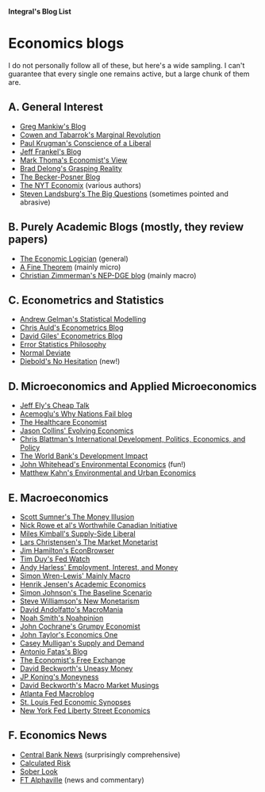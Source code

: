 **Integral's Blog List**

# **Economics blogs**

I do not personally follow all of these, but here's a wide sampling. I can't guarantee that every single one remains active, but a large chunk of them are.

## **A. General Interest**

* [Greg Mankiw's Blog](http://gregmankiw.blogspot.com)
* [Cowen and Tabarrok's Marginal Revolution](http://marginalrevolution.com)
* [Paul Krugman's Conscience of a Liberal](http://krugman.blogs.nytimes.com/)
* [Jeff Frankel's Blog](http://content.ksg.harvard.edu/blog/jeff_frankels_weblog/)
* [Mark Thoma's Economist's View](http://economistsview.typepad.com/)
* [Brad Delong's Grasping Reality](http://delong.typepad.com/)
* [The Becker-Posner Blog](http://www.becker-posner-blog.com/)
* [The NYT Economix](http://economix.blogs.nytimes.com/) (various authors)
* [Steven Landsburg's The Big Questions](http://www.thebigquestions.com/blog/) (sometimes pointed and abrasive)

## **B. Purely Academic Blogs** (mostly, they review papers)

* [The Economic Logician](http://economiclogic.blogspot.com/) (general)
* [A Fine Theorem](http://afinetheorem.wordpress.com/) (mainly micro)
* [Christian Zimmerman's NEP-DGE blog](http://nepdge.wordpress.com/) (mainly macro)

## **C. Econometrics and Statistics**

* [Andrew Gelman's Statistical Modelling](http://andrewgelman.com/)
* [Chris Auld's Econometrics Blog](http://chrisauld.com/)
* [David Giles' Econometrics Blog](http://davegiles.blogspot.com/)
* [Error Statistics Philosophy](http://errorstatistics.com/)
* [Normal Deviate](http://normaldeviate.wordpress.com/)
* [Diebold's No Hesitation](http://fxdiebold.blogspot.com) (new!)

## **D. Microeconomics and Applied Microeconomics**  

* [Jeff Ely's Cheap Talk](http://cheaptalk.org/)
* [Acemoglu's Why Nations Fail blog](http://whynationsfail.com/)
* [The Healthcare Economist](http://healthcare-economist.com/)
* [Jason Collins' Evolving Economics](http://www.jasoncollins.org/)
* [Chris Blattman's International Development, Politics, Economics, and Policy](http://www.chrisblattman.com)
* [The World Bank's Development Impact](http://blogs.worldbank.org/impactevaluations/)
* [John Whitehead's Environmental Economics](http://www.env-econ.net/) (fun!)
* [Matthew Kahn's Environmental and Urban Economics](http://greeneconomics.blogspot.com/)

## **E. Macroeconomics**

* [Scott Sumner's The Money Illusion](http://www.themoneyillusion.com/)
* [Nick Rowe et al's Worthwhile Canadian Initiative](http://worthwhile.typepad.com/)
* [Miles Kimball's Supply-Side Liberal](http://blog.supplysideliberal.com/)
* [Lars Christensen's The Market Monetarist](http://marketmonetarist.com/) 
* [Jim Hamilton's EconBrowser](http://www.econbrowser.com/)
* [Tim Duy's Fed Watch](http://economistsview.typepad.com/timduy/)
* [Andy Harless' Employment, Interest, and Money](http://blog.andyharless.com/)
* [Simon Wren-Lewis' Mainly Macro](http://mainlymacro.blogspot.com/)
* [Henrik Jensen's Academic Economics](http://blog.hjeconomics.dk/)
* [Simon Johnson's The Baseline Scenario](http://baselinescenario.com/)
* [Steve Williamson's New Monetarism](http://newmonetarism.blogspot.com/)
* [David Andolfatto's MacroMania](http://andolfatto.blogspot.com/)
* [Noah Smith's Noahpinion](http://noahpinionblog.blogspot.com/)
* [John Cochrane's Grumpy Economist](http://johnhcochrane.blogspot.com/)
* [John Taylor's Economics One](http://economicsone.com/)
* [Casey Mulligan's Supply and Demand](http://caseymulligan.blogspot.com/)
* [Antonio Fatas's Blog](http://fatasmihov.blogspot.sg/)
* [The Economist's Free Exchange](http://www.economist.com/blogs/freeexchange)
* [David Beckworth's Uneasy Money](http://uneasymoney.com/)
* [JP Koning's Moneyness](http://jpkoning.blogspot.ca/)
* [David Beckworth's Macro Market Musings](http://macromarketmusings.blogspot.com/)
* [Atlanta Fed Macroblog](http://macroblog.typepad.com/)
* [St. Louis Fed Economic Synopses](http://research.stlouisfed.org/publications/es/)
* [New York Fed Liberty Street Economics](http://libertystreeteconomics.newyorkfed.org/)

## **F. Economics News**

* [Central Bank News](http://www.centralbanknews.info/) (surprisingly comprehensive)
* [Calculated Risk](http://www.calculatedriskblog.com/)
* [Sober Look](http://soberlook.com/)
* [FT Alphaville](http://ftalphaville.ft.com/) (news and commentary)
